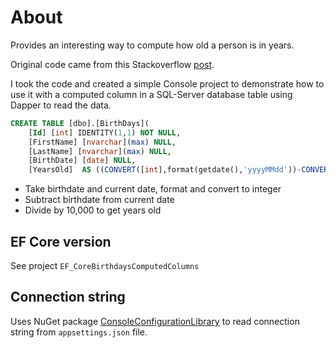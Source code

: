 ﻿# About

Provides an interesting way to compute how old a person is in years.

Original code came from this Stackoverflow [post](https://stackoverflow.com/a/11942/5509738).

I took the code and created a simple Console project to demonstrate how to use it with a computed column in a SQL-Server database table using Dapper to read the data.

```sql
CREATE TABLE [dbo].[BirthDays](
	[Id] [int] IDENTITY(1,1) NOT NULL,
	[FirstName] [nvarchar](max) NULL,
	[LastName] [nvarchar](max) NULL,
	[BirthDate] [date] NULL,
	[YearsOld]  AS ((CONVERT([int],format(getdate(),'yyyyMMdd'))-CONVERT([int],format([BirthDate],'yyyyMMdd')))/(10000))
```

- Take birthdate and current date, format and convert to integer
- Subtract birthdate from current date
- Divide by 10,000 to get years old

## EF Core version

See project `EF_CoreBirthdaysComputedColumns`

## Connection string

Uses NuGet package [ConsoleConfigurationLibrary](https://www.nuget.org/packages/ConsoleConfigurationLibrary/1.0.0.10?_src=template) to read connection string from `appsettings.json` file.
